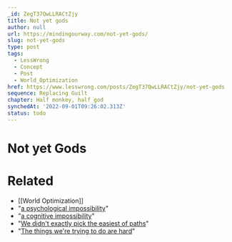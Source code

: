```yaml
---
_id: ZegT37QwLLRACtZjy
title: Not yet gods
author: null
url: https://mindingourway.com/not-yet-gods/
slug: not-yet-gods
type: post
tags:
  - LessWrong
  - Concept
  - Post
  - World_Optimization
href: https://www.lesswrong.com/posts/ZegT37QwLLRACtZjy/not-yet-gods
sequence: Replacing Guilt
chapter: Half monkey, half god
synchedAt: '2022-09-01T09:26:02.313Z'
status: todo
---
```


# Not yet Gods


# Related

- [[World Optimization]]
- "[a psychological impossibility](http://mindingourway.com/stop-before-you-drop/)"
- "[a cognitive impossibility](http://mindingourway.com/dont-steer-with-guilt/)"
- "[We didn't exactly pick the easiest of paths](http://mindingourway.com/caring-about-some/)"
- "[The things we're trying to do are hard](http://mindingourway.com/altruistic-motivations/)"